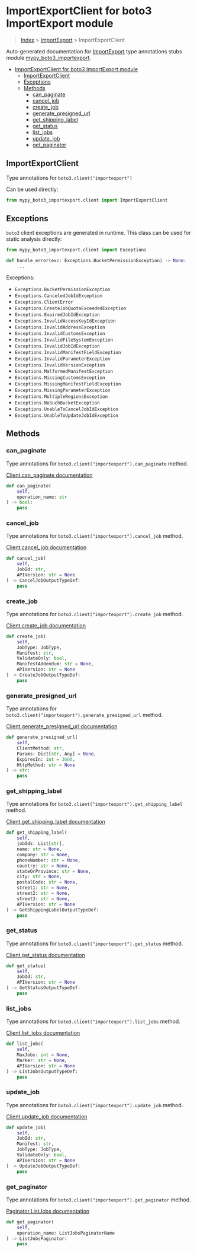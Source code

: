# ImportExportClient for boto3 ImportExport module

> [Index](../index.md) > [ImportExport](./index.md) > ImportExportClient

Auto-generated documentation for [ImportExport](https://boto3.amazonaws.com/v1/documentation/api/latest/reference/services/importexport.html#ImportExport)
type annotations stubs module [mypy_boto3_importexport](https://pypi.org/project/mypy-boto3-importexport/).

- [ImportExportClient for boto3 ImportExport module](#importexportclient-for-boto3-importexport-module)
  - [ImportExportClient](#importexportclient)
  - [Exceptions](#exceptions)
  - [Methods](#methods)
    - [can_paginate](#can_paginate)
    - [cancel_job](#cancel_job)
    - [create_job](#create_job)
    - [generate_presigned_url](#generate_presigned_url)
    - [get_shipping_label](#get_shipping_label)
    - [get_status](#get_status)
    - [list_jobs](#list_jobs)
    - [update_job](#update_job)
    - [get_paginator](#get_paginator)

## ImportExportClient

Type annotations for `boto3.client("importexport")`

Can be used directly:

```python
from mypy_boto3_importexport.client import ImportExportClient
```

## Exceptions


`boto3` client exceptions are generated in runtime. This class can be used for static analysis directly:

```python
from mypy_boto3_importexport.client import Exceptions

def handle_error(exc: Exceptions.BucketPermissionException) -> None:
    ...
```


Exceptions:

- `Exceptions.BucketPermissionException`
- `Exceptions.CanceledJobIdException`
- `Exceptions.ClientError`
- `Exceptions.CreateJobQuotaExceededException`
- `Exceptions.ExpiredJobIdException`
- `Exceptions.InvalidAccessKeyIdException`
- `Exceptions.InvalidAddressException`
- `Exceptions.InvalidCustomsException`
- `Exceptions.InvalidFileSystemException`
- `Exceptions.InvalidJobIdException`
- `Exceptions.InvalidManifestFieldException`
- `Exceptions.InvalidParameterException`
- `Exceptions.InvalidVersionException`
- `Exceptions.MalformedManifestException`
- `Exceptions.MissingCustomsException`
- `Exceptions.MissingManifestFieldException`
- `Exceptions.MissingParameterException`
- `Exceptions.MultipleRegionsException`
- `Exceptions.NoSuchBucketException`
- `Exceptions.UnableToCancelJobIdException`
- `Exceptions.UnableToUpdateJobIdException`


## Methods


### can_paginate

Type annotations for `boto3.client("importexport").can_paginate` method.

[Client.can_paginate documentation](https://boto3.amazonaws.com/v1/documentation/api/latest/reference/services/importexport.html#ImportExport.Client.can_paginate)

```python
def can_paginate(
    self,
    operation_name: str
) -> bool:
    pass
```

### cancel_job

Type annotations for `boto3.client("importexport").cancel_job` method.

[Client.cancel_job documentation](https://boto3.amazonaws.com/v1/documentation/api/latest/reference/services/importexport.html#ImportExport.Client.cancel_job)

```python
def cancel_job(
    self,
    JobId: str,
    APIVersion: str = None
) -> CancelJobOutputTypeDef:
    pass
```

### create_job

Type annotations for `boto3.client("importexport").create_job` method.

[Client.create_job documentation](https://boto3.amazonaws.com/v1/documentation/api/latest/reference/services/importexport.html#ImportExport.Client.create_job)

```python
def create_job(
    self,
    JobType: JobType,
    Manifest: str,
    ValidateOnly: bool,
    ManifestAddendum: str = None,
    APIVersion: str = None
) -> CreateJobOutputTypeDef:
    pass
```

### generate_presigned_url

Type annotations for `boto3.client("importexport").generate_presigned_url` method.

[Client.generate_presigned_url documentation](https://boto3.amazonaws.com/v1/documentation/api/latest/reference/services/importexport.html#ImportExport.Client.generate_presigned_url)

```python
def generate_presigned_url(
    self,
    ClientMethod: str,
    Params: Dict[str, Any] = None,
    ExpiresIn: int = 3600,
    HttpMethod: str = None
) -> str:
    pass
```

### get_shipping_label

Type annotations for `boto3.client("importexport").get_shipping_label` method.

[Client.get_shipping_label documentation](https://boto3.amazonaws.com/v1/documentation/api/latest/reference/services/importexport.html#ImportExport.Client.get_shipping_label)

```python
def get_shipping_label(
    self,
    jobIds: List[str],
    name: str = None,
    company: str = None,
    phoneNumber: str = None,
    country: str = None,
    stateOrProvince: str = None,
    city: str = None,
    postalCode: str = None,
    street1: str = None,
    street2: str = None,
    street3: str = None,
    APIVersion: str = None
) -> GetShippingLabelOutputTypeDef:
    pass
```

### get_status

Type annotations for `boto3.client("importexport").get_status` method.

[Client.get_status documentation](https://boto3.amazonaws.com/v1/documentation/api/latest/reference/services/importexport.html#ImportExport.Client.get_status)

```python
def get_status(
    self,
    JobId: str,
    APIVersion: str = None
) -> GetStatusOutputTypeDef:
    pass
```

### list_jobs

Type annotations for `boto3.client("importexport").list_jobs` method.

[Client.list_jobs documentation](https://boto3.amazonaws.com/v1/documentation/api/latest/reference/services/importexport.html#ImportExport.Client.list_jobs)

```python
def list_jobs(
    self,
    MaxJobs: int = None,
    Marker: str = None,
    APIVersion: str = None
) -> ListJobsOutputTypeDef:
    pass
```

### update_job

Type annotations for `boto3.client("importexport").update_job` method.

[Client.update_job documentation](https://boto3.amazonaws.com/v1/documentation/api/latest/reference/services/importexport.html#ImportExport.Client.update_job)

```python
def update_job(
    self,
    JobId: str,
    Manifest: str,
    JobType: JobType,
    ValidateOnly: bool,
    APIVersion: str = None
) -> UpdateJobOutputTypeDef:
    pass
```

### get_paginator

Type annotations for `boto3.client("importexport").get_paginator` method.

[Paginator.ListJobs documentation](https://boto3.amazonaws.com/v1/documentation/api/latest/reference/services/importexport.html#ImportExport.Paginator.ListJobs)

```python
def get_paginator(
    self,
    operation_name: ListJobsPaginatorName
) -> ListJobsPaginator:
    pass
```